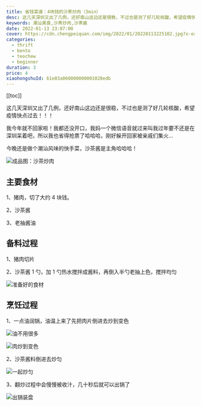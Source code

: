 ```yaml
---
title: 省钱菜谱：4块钱的沙茶炒肉（3min）
desc: 这几天深圳又出了几例，还好南山这边还是很稳，不过也是测了好几轮核酸，希望疫情快点过去！！！今晚还是做个潮汕风味的快手菜，沙茶酱是主角哈哈哈！
keywords: 潮汕美食,沙茶炒肉,沙茶酱
date: 2022-01-13 23:07:00
cover: https://cdn.chengpeiquan.com/img/2022/01/20220113225102.jpg?x-oss-process=image/interlace,1
categories:
  - thrift
  - bento
  - teochew
  - beginner
duration: 3
price: 4
xiaohongshuId: 61e03a060000000001028edb
---
```


[[toc]]

这几天深圳又出了几例，还好南山这边还是很稳，不过也是测了好几轮核酸，希望疫情快点过去！！！

我今年就不回家啦！我都还没开口，我妈一个微信语音就过来叫我过年要不还是在深圳呆着吧，所以我也省得抢票了哈哈哈，刚好躲开回家被亲戚们集火…

今晚还是做个潮汕风味的快手菜，沙茶酱是主角哈哈哈！

![成品图：沙茶炒肉](https://cdn.chengpeiquan.com/img/2022/01/20220113225450.jpg?x-oss-process=image/interlace,1)

## 主要食材

1、猪肉，切了大约 4 块钱。

2、沙茶酱

3、老抽酱油

## 备料过程

1、猪肉切片

2、沙茶酱 1 勺，加 1 勺热水搅拌成酱料，再倒入半勺老抽上色，搅拌均匀

![准备好的食材](https://cdn.chengpeiquan.com/img/2022/01/20220113225455.jpg?x-oss-process=image/interlace,1)

## 烹饪过程

1、一点油润锅，油温上来了先把肉片倒进去炒到变色

![油不用很多](https://cdn.chengpeiquan.com/img/2022/01/20220113225454.jpg?x-oss-process=image/interlace,1)

![肉炒到变色](https://cdn.chengpeiquan.com/img/2022/01/20220113225453.jpg?x-oss-process=image/interlace,1)

2、沙茶酱料倒进去炒匀

![一起炒匀](https://cdn.chengpeiquan.com/img/2022/01/20220113225452.jpg?x-oss-process=image/interlace,1)

3、翻炒过程中会慢慢被收汁，几十秒后就可以出锅了

![出锅装盘](https://cdn.chengpeiquan.com/img/2022/01/20220113225451.jpg?x-oss-process=image/interlace,1)
